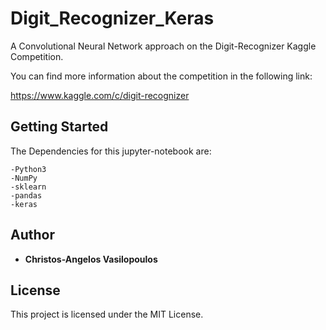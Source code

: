 # Digit_Recognizer_Keras

A Convolutional Neural Network approach on the Digit-Recognizer Kaggle Competition.

You can find more information about the competition in the following link:

https://www.kaggle.com/c/digit-recognizer


## Getting Started

The Dependencies for this jupyter-notebook are:
```
-Python3
-NumPy
-sklearn
-pandas
-keras
```

## Author
* **Christos-Angelos Vasilopoulos**


## License
This project is licensed under the MIT License.
